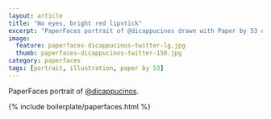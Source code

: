 ```yaml
---
layout: article
title: "No eyes, bright red lipstick"
excerpt: "PaperFaces portrait of @dicappucinos drawn with Paper by 53 on an iPad."
image: 
  feature: paperfaces-dicappucinos-twitter-lg.jpg
  thumb: paperfaces-dicappucinos-twitter-150.jpg
category: paperfaces
tags: [portrait, illustration, paper by 53]
---
```


PaperFaces portrait of [@dicappucinos](http://twitter.com/dicappucinos).

{% include boilerplate/paperfaces.html %}